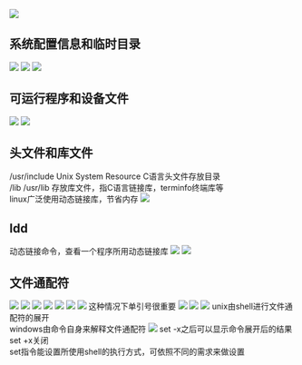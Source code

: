 ![](pics5/file.jpg)

## 系统配置信息和临时目录
![](pics5/conf.jpg)
![](pics5/etc.jpg)
![](pics5/tmp.jpg)

## 可运行程序和设备文件
![](pics5/bin.jpg)
![](pics5/dev.jpg)

## 头文件和库文件
/usr/include Unix System Resource
C语言头文件存放目录  
/lib /usr/lib 存放库文件，指C语言链接库，terminfo终端库等  
linux广泛使用动态链接库，节省内存
![](pics5/lib.jpg)

## ldd
动态链接命令，查看一个程序所用动态链接库
![](pics5/ldd.jpg)
![](pics5/gcc.jpg)

## 文件通配符
![](pics5/file2.jpg)
![](pics5/file3.jpg)
![](pics5/file4.jpg)
![](pics5/file5.jpg)
![](pics5/file6.jpg)
![](pics5/shell.jpg)
![](pics5/grep.jpg)
这种情况下单引号很重要
![](pics5/arg.jpg)
![](pics5/arg2.jpg)
![](pics5/arg3.jpg)
unix由shell进行文件通配符的展开  
windows由命令自身来解释文件通配符
![](pics5/arg4.jpg)
set -x之后可以显示命令展开后的结果
set +x关闭  
set指令能设置所使用shell的执行方式，可依照不同的需求来做设置